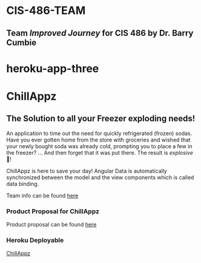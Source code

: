 # CIS-486-TEAM
## Team <em>Improved Journey</em> for CIS 486 by Dr. Barry Cumbie
# heroku-app-three

# ChillAppz
## The Solution to all your Freezer exploding needs!
An application to time out the need for quickly refrigerated (frozen) sodas.
Have you ever gotten home from the store with groceries and wished that your newly bought soda was already cold, prompting you to place a few in the freezer? ... And then forget that it was put there. The result is _explosive_ 🤯!

ChillAppz is here to save your day!
Angular Data is automatically synchronized between the model and the view components which is called data binding.

Team info can be found [here](https://github.com/CatalyticWeb/CIS-486-TEAM/wiki)

### Product Proposal for ChillAppz
Product proposal can be found [here](https://github.com/CatalyticWeb/Chill-Appz-Startup/wiki/PRODUCT-PROPOSAL:-ChillAppz,-An-Optimal-Refreshment-Solution)

### Heroku Deployable
[ChillAppz](https://chill-apps.herokuapp.com/)
